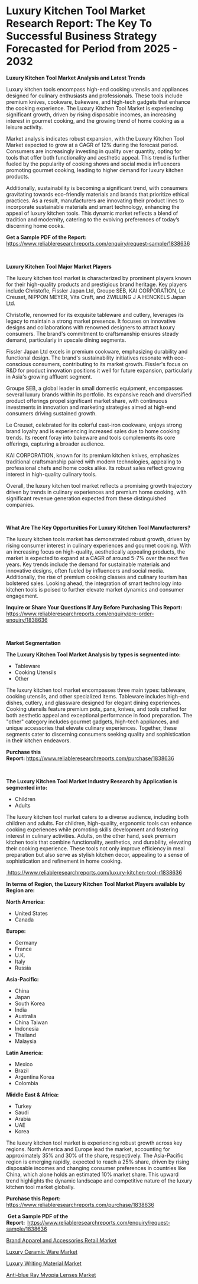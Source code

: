 <p><h1>Luxury Kitchen Tool Market Research Report: The Key To Successful Business Strategy Forecasted for Period from 2025 - 2032</h1></p><p><strong>Luxury Kitchen Tool Market Analysis and Latest Trends</strong></p>
<p><p>Luxury kitchen tools encompass high-end cooking utensils and appliances designed for culinary enthusiasts and professionals. These tools include premium knives, cookware, bakeware, and high-tech gadgets that enhance the cooking experience. The Luxury Kitchen Tool Market is experiencing significant growth, driven by rising disposable incomes, an increasing interest in gourmet cooking, and the growing trend of home cooking as a leisure activity.</p><p>Market analysis indicates robust expansion, with the Luxury Kitchen Tool Market expected to grow at a CAGR of 12% during the forecast period. Consumers are increasingly investing in quality over quantity, opting for tools that offer both functionality and aesthetic appeal. This trend is further fueled by the popularity of cooking shows and social media influencers promoting gourmet cooking, leading to higher demand for luxury kitchen products.</p><p>Additionally, sustainability is becoming a significant trend, with consumers gravitating towards eco-friendly materials and brands that prioritize ethical practices. As a result, manufacturers are innovating their product lines to incorporate sustainable materials and smart technology, enhancing the appeal of luxury kitchen tools. This dynamic market reflects a blend of tradition and modernity, catering to the evolving preferences of today’s discerning home cooks.</p></p>
<p><strong>Get a Sample PDF of the Report:&nbsp;</strong> <a href="https://www.reliableresearchreports.com/enquiry/request-sample/1838636?utm_campaign=38&utm_medium=2&utm_source=Github&utm_content=ia&utm_term=10022025&utm_id=luxury-kitchen-tool">https://www.reliableresearchreports.com/enquiry/request-sample/1838636</a></p>
<p>&nbsp;</p>
<p><strong>Luxury Kitchen Tool Major Market Players</strong></p>
<p><p>The luxury kitchen tool market is characterized by prominent players known for their high-quality products and prestigious brand heritage. Key players include Christofle, Fissler Japan Ltd, Groupe SEB, KAI CORPORATION, Le Creuset, NIPPON MEYER, Vita Craft, and ZWILLING J A HENCKELS Japan Ltd.</p><p>Christofle, renowned for its exquisite tableware and cutlery, leverages its legacy to maintain a strong market presence. It focuses on innovative designs and collaborations with renowned designers to attract luxury consumers. The brand's commitment to craftsmanship ensures steady demand, particularly in upscale dining segments.</p><p>Fissler Japan Ltd excels in premium cookware, emphasizing durability and functional design. The brand's sustainability initiatives resonate with eco-conscious consumers, contributing to its market growth. Fissler's focus on R&D for product innovation positions it well for future expansion, particularly in Asia's growing affluent segment.</p><p>Groupe SEB, a global leader in small domestic equipment, encompasses several luxury brands within its portfolio. Its expansive reach and diversified product offerings propel significant market share, with continuous investments in innovation and marketing strategies aimed at high-end consumers driving sustained growth.</p><p>Le Creuset, celebrated for its colorful cast-iron cookware, enjoys strong brand loyalty and is experiencing increased sales due to home cooking trends. Its recent foray into bakeware and tools complements its core offerings, capturing a broader audience.</p><p>KAI CORPORATION, known for its premium kitchen knives, emphasizes traditional craftsmanship paired with modern technologies, appealing to professional chefs and home cooks alike. Its robust sales reflect growing interest in high-quality culinary tools.</p><p>Overall, the luxury kitchen tool market reflects a promising growth trajectory driven by trends in culinary experiences and premium home cooking, with significant revenue generation expected from these distinguished companies.</p></p>
<p>&nbsp;</p>
<p><strong>What Are The Key Opportunities For Luxury Kitchen Tool Manufacturers?</strong></p>
<p><p>The luxury kitchen tools market has demonstrated robust growth, driven by rising consumer interest in culinary experiences and gourmet cooking. With an increasing focus on high-quality, aesthetically appealing products, the market is expected to expand at a CAGR of around 5-7% over the next five years. Key trends include the demand for sustainable materials and innovative designs, often fueled by influencers and social media. Additionally, the rise of premium cooking classes and culinary tourism has bolstered sales. Looking ahead, the integration of smart technology into kitchen tools is poised to further elevate market dynamics and consumer engagement.</p></p>
<p><strong>Inquire or Share Your Questions If Any Before Purchasing This Report:</strong> <a href="https://www.reliableresearchreports.com/enquiry/pre-order-enquiry/1838636?utm_campaign=38&utm_medium=2&utm_source=Github&utm_content=ia&utm_term=10022025&utm_id=luxury-kitchen-tool">https://www.reliableresearchreports.com/enquiry/pre-order-enquiry/1838636</a></p>
<p>&nbsp;</p>
<p><strong>Market Segmentation</strong></p>
<p><strong>The Luxury Kitchen Tool Market Analysis by types is segmented into:</strong></p>
<p><ul><li>Tableware</li><li>Cooking Utensils</li><li>Other</li></ul></p>
<p><p>The luxury kitchen tool market encompasses three main types: tableware, cooking utensils, and other specialized items. Tableware includes high-end dishes, cutlery, and glassware designed for elegant dining experiences. Cooking utensils feature premium pots, pans, knives, and tools crafted for both aesthetic appeal and exceptional performance in food preparation. The "other" category includes gourmet gadgets, high-tech appliances, and unique accessories that elevate culinary experiences. Together, these segments cater to discerning consumers seeking quality and sophistication in their kitchen endeavors.</p></p>
<p><strong>Purchase this Report:&nbsp;</strong><a href="https://www.reliableresearchreports.com/purchase/1838636?utm_campaign=38&utm_medium=2&utm_source=Github&utm_content=ia&utm_term=10022025&utm_id=luxury-kitchen-tool">https://www.reliableresearchreports.com/purchase/1838636</a></p>
<p>&nbsp;</p>
<p><strong>The Luxury Kitchen Tool Market Industry Research by Application is segmented into:</strong></p>
<p><ul><li>Children</li><li>Adults</li></ul></p>
<p><p>The luxury kitchen tool market caters to a diverse audience, including both children and adults. For children, high-quality, ergonomic tools can enhance cooking experiences while promoting skills development and fostering interest in culinary activities. Adults, on the other hand, seek premium kitchen tools that combine functionality, aesthetics, and durability, elevating their cooking experience. These tools not only improve efficiency in meal preparation but also serve as stylish kitchen decor, appealing to a sense of sophistication and refinement in home cooking.</p></p>
<p><a href="https://www.reliableresearchreports.com/luxury-kitchen-tool-r1838636?utm_campaign=38&utm_medium=2&utm_source=Github&utm_content=ia&utm_term=10022025&utm_id=luxury-kitchen-tool">&nbsp;https://www.reliableresearchreports.com/luxury-kitchen-tool-r1838636</a></p>
<p><strong>In terms of Region, the Luxury Kitchen Tool Market Players available by Region are:</strong></p>
<p>
    <p> <strong> North America: </strong>
        <ul>
            <li>United States</li>
            <li>Canada</li>
        </ul>
        </p> 
    <p> <strong> Europe: </strong>
        <ul>
            <li>Germany</li>
            <li>France</li>
            <li>U.K.</li>
            <li>Italy</li>
            <li>Russia</li>
        </ul>
        </p> 
    <p> <strong> Asia-Pacific: </strong>
        <ul>
            <li>China</li>
            <li>Japan</li>
            <li>South Korea</li>
            <li>India</li>
            <li>Australia</li>
            <li>China Taiwan</li>
            <li>Indonesia</li>
            <li>Thailand</li>
            <li>Malaysia</li>
        </ul>
        </p> 
    <p> <strong> Latin America: </strong>
        <ul>
            <li>Mexico</li>
            <li>Brazil</li>
            <li>Argentina Korea</li>
            <li>Colombia</li>
        </ul>
        </p> 
    <p> <strong> Middle East & Africa: </strong>
        <ul>
            <li>Turkey</li>
            <li>Saudi</li>
            <li>Arabia</li>
            <li>UAE</li>
            <li>Korea</li>
        </ul>
    </p>
    </p>
<p><p>The luxury kitchen tool market is experiencing robust growth across key regions. North America and Europe lead the market, accounting for approximately 35% and 30% of the share, respectively. The Asia-Pacific region is emerging rapidly, expected to reach a 25% share, driven by rising disposable incomes and changing consumer preferences in countries like China, which alone holds an estimated 10% market share. This upward trend highlights the dynamic landscape and competitive nature of the luxury kitchen tool market globally.</p></p>
<p><strong>Purchase this Report: </strong><a href="https://www.reliableresearchreports.com/purchase/1838636?utm_campaign=38&utm_medium=2&utm_source=Github&utm_content=ia&utm_term=10022025&utm_id=luxury-kitchen-tool">https://www.reliableresearchreports.com/purchase/1838636</a></p>
<p>&nbsp;<strong>Get a Sample PDF of the Report:&nbsp;&nbsp;</strong><a href="https://www.reliableresearchreports.com/enquiry/request-sample/1838636?utm_campaign=38&utm_medium=2&utm_source=Github&utm_content=ia&utm_term=10022025&utm_id=luxury-kitchen-tool">https://www.reliableresearchreports.com/enquiry/request-sample/1838636</a></p>
<p><strong></strong></p>
<p><p><a href="https://github.com/domizinassh/Market-Research-Report-List-1/blob/main/brand-apparel-and-accessories-retail-market.md?utm_campaign=38&utm_medium=2&utm_source=Github&utm_content=ia&utm_term=10022025&utm_id=luxury-kitchen-tool">Brand Apparel and Accessories Retail Market</a></p><p><a href="https://github.com/tsiteymargat/Market-Research-Report-List-1/blob/main/luxury-ceramic-ware-market.md?utm_campaign=38&utm_medium=2&utm_source=Github&utm_content=ia&utm_term=10022025&utm_id=luxury-kitchen-tool">Luxury Ceramic Ware Market</a></p><p><a href="https://github.com/arionmp/Market-Research-Report-List-5/blob/main/luxury-writing-material-market.md?utm_campaign=38&utm_medium=2&utm_source=Github&utm_content=ia&utm_term=10022025&utm_id=luxury-kitchen-tool">Luxury Writing Material Market</a></p><p><a href="https://github.com/boluluhabeel/Market-Research-Report-List-1/blob/main/anti-blue-ray-myopia-lenses-market.md?utm_campaign=38&utm_medium=2&utm_source=Github&utm_content=ia&utm_term=10022025&utm_id=luxury-kitchen-tool">Anti-blue Ray Myopia Lenses Market</a></p></p>